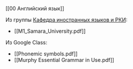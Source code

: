 [[00 Английский язык]]

Из группы [Кафедра иностранных языков и РКИ](https://vk.com/forlang_samara_university):
- [[M1_Samara_University.pdf]]

Из Google Class:
- [[Phonemic symbols.pdf]]
- [[Murphy Essential Grammar in Use.pdf]]